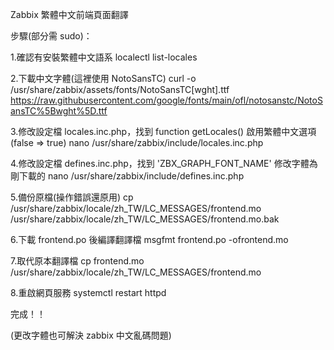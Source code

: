 Zabbix 繁體中文前端頁面翻譯


步驟(部分需 sudo)：

1.確認有安裝繁體中文語系
localectl list-locales

2.下載中文字體(這裡使用 NotoSansTC)
curl -o /usr/share/zabbix/assets/fonts/NotoSansTC[wght].ttf https://raw.githubusercontent.com/google/fonts/main/ofl/notosanstc/NotoSansTC%5Bwght%5D.ttf

3.修改設定檔 locales.inc.php，找到 function getLocales() 啟用繁體中文選項(false => true)
nano /usr/share/zabbix/include/locales.inc.php

4.修改設定檔 defines.inc.php，找到 'ZBX_GRAPH_FONT_NAME' 修改字體為剛下載的
nano /usr/share/zabbix/include/defines.inc.php

5.備份原檔(操作錯誤還原用)
cp /usr/share/zabbix/locale/zh_TW/LC_MESSAGES/frontend.mo /usr/share/zabbix/locale/zh_TW/LC_MESSAGES/frontend.mo.bak

6.下載 frontend.po 後編譯翻譯檔
msgfmt frontend.po -ofrontend.mo

7.取代原本翻譯檔
cp frontend.mo /usr/share/zabbix/locale/zh_TW/LC_MESSAGES/frontend.mo

8.重啟網頁服務
systemctl restart httpd

完成！！

(更改字體也可解決 zabbix 中文亂碼問題)
